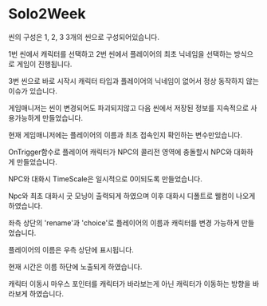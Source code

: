 # Solo2Week

씬의 구성은 1, 2, 3 3개의 씬으로 구성되어있습니다.

1번 씬에서 캐릭터를 선택하고 2번 씬에서 플레이어의 최초 닉네임을 선택하는 방식으로 게임이 진행됩니다.

3번 씬으로 바로 시작시 캐릭터 타입과 플레이어의 닉네임이 없어서 정상 동작하지 않는 이슈가 있습니다.

게임매니저는 씬이 변경되어도 파괴되지않고 다음 씬에서 저장된 정보를 지속적으로 사용가능하게 만들었습니다.

현재 게임매니저에는 플레이어의 이름과 최초 접속인지 확인하는 변수만있습니다.

OnTrigger함수로 플레이어 캐릭터가 NPC의 콜리전 영역에 충돌할시 NPC와 대화하게 만들었습니다.

NPC와 대화시 TimeScale은 일시적으로 0이되도록 만들었습니다.

Npc와 최초 대화시 굿 모닝이 출력되게 하였으며 이후 대화시 디폴트로 웰컴이 나오게 하였습니다.

좌측 상단의 'rename'과 'choice'로 플레이어의 이름과 캐릭터를 변경 가능하게 만들었습니다.

플레이어의 이름은 우측 상단에 표시됩니다.

현재 시간은 이름 하단에 노출되게 하였습니다.

캐릭터 이동시 마우스 포인터를 캐릭터가 바라보는게 아닌 캐릭터가 이동하는 방향을 바라보게 하였습니다.

